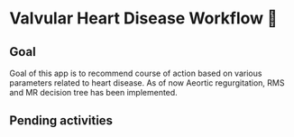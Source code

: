 # Valvular Heart Disease Workflow 💪

## Goal

Goal of this app is to recommend course of action based on various parameters related to heart disease. As of now Aeortic regurgitation, RMS and MR decision tree has been implemented.


## Pending activities
